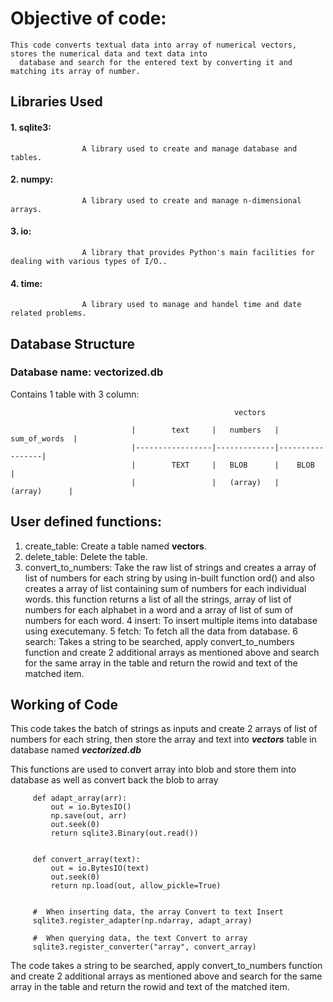# Objective of code:
    This code converts textual data into array of numerical vectors, stores the numerical data and text data into 
      database and search for the entered text by converting it and matching its array of number.

## Libraries Used

#### 1. sqlite3: 
                    A library used to create and manage database and tables. 

#### 2. numpy: 
                    A library used to create and manage n-dimensional arrays. 

#### 3. io: 
                    A library that provides Python's main facilities for dealing with various types of I/O.. 

#### 4. time: 
                    A library used to manage and handel time and date related problems. 

## Database Structure

### Database name:  vectorized.db
Contains 1 table with 3 column:
                                         
                                                      vectors   

                               |        text     |   numbers   |   sum_of_words  |
                               |-----------------|-------------|-----------------|
                               |        TEXT     |   BLOB      |    BLOB         |   
                               |                 |   (array)   |    (array)      |

## User defined functions:
1. create_table: Create a table named **vectors**.
2. delete_table: Delete the table.
3. convert_to_numbers: Take the raw list of strings and creates a array of list of numbers for each string by 
   using in-built function ord() and also creates a array of list containing sum of numbers for each individual words.
   this function returns a list of all the strings, array of list of numbers for each alphabet in a word and a array of 
   list of sum of numbers for each word.
4 insert: To insert multiple items into database using executemany.
5 fetch: To fetch all the data from database.
6 search: Takes a string to be searched, apply convert_to_numbers function and create 2 additional arrays as mentioned 
   above and search for the same array in the table and return the rowid and text of the matched item.

## Working of Code
This code takes the batch of strings as inputs and create 2 arrays of list of numbers for each string, then store the array 
and text into **_vectors_** table in database named **_vectorized.db_**

This functions are used to convert array into blob and store them into database as well as convert back the blob to array

         def adapt_array(arr):
             out = io.BytesIO()
             np.save(out, arr)
             out.seek(0)
             return sqlite3.Binary(out.read())
         
         
         def convert_array(text):
             out = io.BytesIO(text)
             out.seek(0)
             return np.load(out, allow_pickle=True)
         
         
         #  When inserting data, the array Convert to text Insert
         sqlite3.register_adapter(np.ndarray, adapt_array)
         
         #  When querying data, the text Convert to array
         sqlite3.register_converter("array", convert_array)


The code takes a string to be searched, apply convert_to_numbers function and create 2 additional arrays as mentioned 
above and search for the same array in the table and return the rowid and text of the matched item.